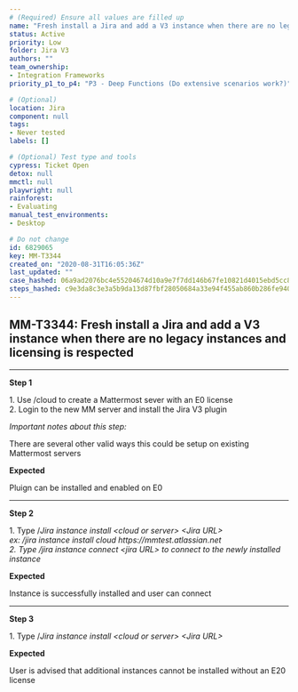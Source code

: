 ```yaml
---
# (Required) Ensure all values are filled up
name: "Fresh install a Jira and add a V3 instance when there are no legacy instances and licensing is respected"
status: Active
priority: Low
folder: Jira V3
authors: ""
team_ownership: 
- Integration Frameworks
priority_p1_to_p4: "P3 - Deep Functions (Do extensive scenarios work?)"

# (Optional)
location: Jira
component: null
tags: 
- Never tested
labels: []

# (Optional) Test type and tools
cypress: Ticket Open
detox: null
mmctl: null
playwright: null
rainforest: 
- Evaluating
manual_test_environments: 
- Desktop

# Do not change
id: 6829065
key: MM-T3344
created_on: "2020-08-31T16:05:36Z"
last_updated: ""
case_hashed: 06a9ad2076bc4e55204674d10a9e7f7dd146b67fe10821d4015ebd5cc8c96697981d13030e4a6b33ccc5a842bfc7afe8
steps_hashed: c9e3da8c3e3a5b9da13d87fbf28050684a33e94f455ab860b286fe9405ea5e04c25cf26fefed7ad8f9393b2fdeeea0e8
---
```


<!-- (Auto-generated) Based on frontmatter's "key" and "name" -->

## MM-T3344: Fresh install a Jira and add a V3 instance when there are no legacy instances and licensing is respected

---

**Step 1**

1\. Use /cloud to create a Mattermost sever with an E0 license\
2\. Login to the new MM server and install the Jira V3 plugin

_Important notes about this step:_

There are several other valid ways this could be setup on existing Mattermost servers

**Expected**

Pluign can be installed and enabled on E0

---

**Step 2**

1\. Type /_Jira instance install \<cloud or server> \<Jira URL>_\
_ex: /jira instance install cloud https\://mmtest.atlassian.net_\
_2. _Type_ /jira instance connect \<jira URL> to connect to the newly installed instance_

**Expected**

Instance is successfully installed and user can connect

---

**Step 3**

1\. Type /_Jira instance install \<cloud or server> \<Jira URL>_

**Expected**

User is advised that additional instances cannot be installed without an E20 license
